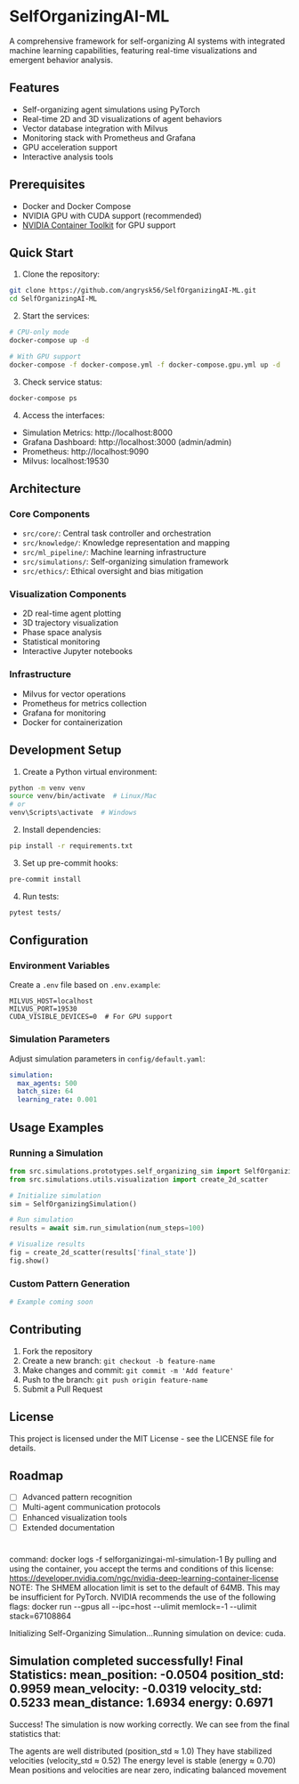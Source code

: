 # SelfOrganizingAI-ML

A comprehensive framework for self-organizing AI systems with integrated machine learning capabilities, featuring real-time visualizations and emergent behavior analysis.

## Features
- Self-organizing agent simulations using PyTorch
- Real-time 2D and 3D visualizations of agent behaviors
- Vector database integration with Milvus
- Monitoring stack with Prometheus and Grafana
- GPU acceleration support
- Interactive analysis tools

## Prerequisites
- Docker and Docker Compose
- NVIDIA GPU with CUDA support (recommended)
- [NVIDIA Container Toolkit](https://docs.nvidia.com/datacenter/cloud-native/container-toolkit/install-guide.html) for GPU support

## Quick Start

1. Clone the repository:
```bash
git clone https://github.com/angrysk56/SelfOrganizingAI-ML.git
cd SelfOrganizingAI-ML
```

2. Start the services:
```bash
# CPU-only mode
docker-compose up -d

# With GPU support
docker-compose -f docker-compose.yml -f docker-compose.gpu.yml up -d
```

3. Check service status:
```bash
docker-compose ps
```

4. Access the interfaces:
- Simulation Metrics: http://localhost:8000
- Grafana Dashboard: http://localhost:3000 (admin/admin)
- Prometheus: http://localhost:9090
- Milvus: localhost:19530

## Architecture

### Core Components
- `src/core/`: Central task controller and orchestration
- `src/knowledge/`: Knowledge representation and mapping
- `src/ml_pipeline/`: Machine learning infrastructure
- `src/simulations/`: Self-organizing simulation framework
- `src/ethics/`: Ethical oversight and bias mitigation

### Visualization Components
- 2D real-time agent plotting
- 3D trajectory visualization
- Phase space analysis
- Statistical monitoring
- Interactive Jupyter notebooks

### Infrastructure
- Milvus for vector operations
- Prometheus for metrics collection
- Grafana for monitoring
- Docker for containerization

## Development Setup

1. Create a Python virtual environment:
```bash
python -m venv venv
source venv/bin/activate  # Linux/Mac
# or
venv\Scripts\activate  # Windows
```

2. Install dependencies:
```bash
pip install -r requirements.txt
```

3. Set up pre-commit hooks:
```bash
pre-commit install
```

4. Run tests:
```bash
pytest tests/
```

## Configuration

### Environment Variables
Create a `.env` file based on `.env.example`:
```env
MILVUS_HOST=localhost
MILVUS_PORT=19530
CUDA_VISIBLE_DEVICES=0  # For GPU support
```

### Simulation Parameters
Adjust simulation parameters in `config/default.yaml`:
```yaml
simulation:
  max_agents: 500
  batch_size: 64
  learning_rate: 0.001
```

## Usage Examples

### Running a Simulation
```python
from src.simulations.prototypes.self_organizing_sim import SelfOrganizingSimulation
from src.simulations.utils.visualization import create_2d_scatter

# Initialize simulation
sim = SelfOrganizingSimulation()

# Run simulation
results = await sim.run_simulation(num_steps=100)

# Visualize results
fig = create_2d_scatter(results['final_state'])
fig.show()
```

### Custom Pattern Generation
```python
# Example coming soon
```

## Contributing
1. Fork the repository
2. Create a new branch: `git checkout -b feature-name`
3. Make changes and commit: `git commit -m 'Add feature'`
4. Push to the branch: `git push origin feature-name`
5. Submit a Pull Request

## License
This project is licensed under the MIT License - see the LICENSE file for details.

## Roadmap
- [ ] Advanced pattern recognition
- [ ] Multi-agent communication protocols
- [ ] Enhanced visualization tools
- [ ] Extended documentation

#

 command: docker logs -f selforganizingai-ml-simulation-1
  By pulling and using the container, you accept the terms and conditions of this license: https://developer.nvidia.com/ngc/nvidia-deep-learning-container-license NOTE: The SHMEM allocation limit is set to the default of 64MB. This may be insufficient for PyTorch. NVIDIA recommends the use of the following flags: docker run --gpus all --ipc=host --ulimit memlock=-1 --ulimit stack=67108864

Initializing Self-Organizing Simulation...Running simulation on device: cuda.

## Simulation completed successfully! Final Statistics: mean_position: -0.0504 position_std: 0.9959 mean_velocity: -0.0319 velocity_std: 0.5233 mean_distance: 1.6934 energy: 0.6971
Success! The simulation is now working correctly. We can see from the final statistics that:

The agents are well distributed (position_std ≈ 1.0)
They have stabilized velocities (velocity_std ≈ 0.52)
The energy level is stable (energy ≈ 0.70)
Mean positions and velocities are near zero, indicating balanced movement
